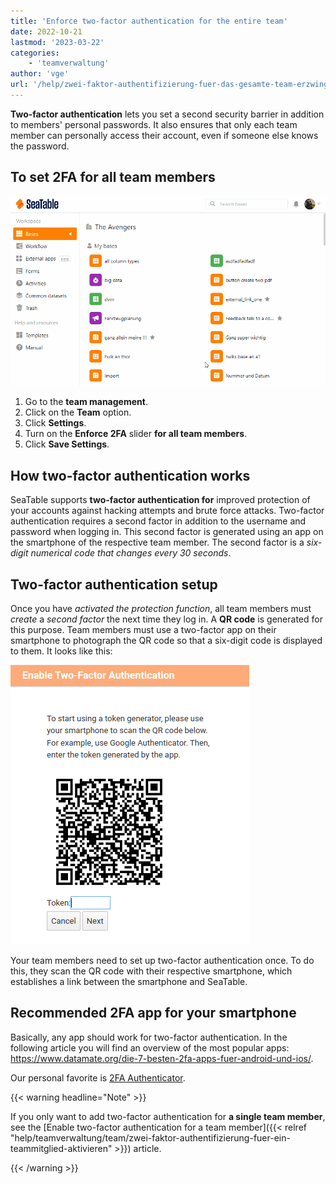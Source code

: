 ```yaml
---
title: 'Enforce two-factor authentication for the entire team'
date: 2022-10-21
lastmod: '2023-03-22'
categories:
    - 'teamverwaltung'
author: 'vge'
url: '/help/zwei-faktor-authentifizierung-fuer-das-gesamte-team-erzwingen'
---
```


**Two-factor authentication** lets you set a second security barrier in addition to members' personal passwords. It also ensures that only each team member can personally access their account, even if someone else knows the password.

## To set 2FA for all team members

![Enforce two-factor authentication for the entire team](images/Zwei-Faktor-Authentifizierung-fuer-das-gesamte-Team-erzwingen.gif)

1. Go to the **team management**.
2. Click on the **Team** option.
3. Click **Settings**.
4. Turn on the **Enforce 2FA** slider **for all team members**.
5. Click **Save Settings**.

## How two-factor authentication works

SeaTable supports **two-factor authentication for** improved protection of your accounts against hacking attempts and brute force attacks. Two-factor authentication requires a second factor in addition to the username and password when logging in. This second factor is generated using an app on the smartphone of the respective team member. The second factor is a _six-digit numerical code that changes every 30 seconds_.

## Two-factor authentication setup

Once you have _activated the protection function_, all team members must _create_ a _second factor_ the next time they log in. A **QR code** is generated for this purpose. Team members must use a two-factor app on their smartphone to photograph the QR code so that a six-digit code is displayed to them. It looks like this:

![Mandatory two-factor authentication](images/mandatory-two-factor-authentication.png)

Your team members need to set up two-factor authentication once. To do this, they scan the QR code with their respective smartphone, which establishes a link between the smartphone and SeaTable.

## Recommended 2FA app for your smartphone

Basically, any app should work for two-factor authentication. In the following article you will find an overview of the most popular apps: https://www.datamate.org/die-7-besten-2fa-apps-fuer-android-und-ios/.

Our personal favorite is [2FA Authenticator](https://2fas.com/).

{{< warning  headline="Note" >}}

If you only want to add two-factor authentication for **a single team member**, see the [Enable two-factor authentication for a team member]({{< relref "help/teamverwaltung/team/zwei-faktor-authentifizierung-fuer-ein-teammitglied-aktivieren" >}}) article.

{{< /warning >}}
